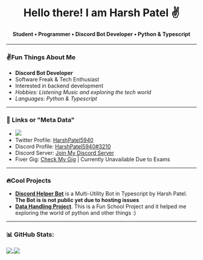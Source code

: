  <h1 align="center"> Hello there! I am Harsh Patel ✌️</h1>
 <h4 align="center">  Student • Programmer • Discord Bot Developer • Python & Typescript </h4>
 
 ---
 
 ### ✌️Fun Things About Me
  - **Discord Bot Developer**
  - Software Freak & Tech Enthusiast
  - Interested in backend development
  - *Hobbies: Listening Music and exploring the tech world*
  - *Languages: Python & Typescript*

--- 
### 🔗 Links or "Meta Data"
- ![](https://komarev.com/ghpvc/?username=HarshPatel5940&label=Github-Profile-Views:&color=green)
- Twitter Profile: [HarshPatel5940](https://twitter.com/intent/follow?screen_name=HarshPatel5940)
- Discord Profile: [HarshPatel5940#3210](https://discord.com/users/448740493468106753) 
- Discord Server: [Join My Discord Server](https://discord.gg/wqJhbrwbMe)
- Fiver Gig: [Check My Gig](https://www.fiverr.com/share/rprG0j) | Currently Unavailable Due to Exams

---
### 🔥Cool Projects

- [**Discord Helper Bot**](https://github.com/HarshPatel5940/discord-helper-bot) is a Multi-Utility Bot in Typescript by Harsh Patel. **The Bot is is not public yet due to hosting issues**
- [**Data Handling Project**](https://github.com/HarshPatel5940/DataHandlingProject). This is a Fun School Project and it helped me exploring the world of python and other things :)
      
---
### 📊 GitHub Stats:

<a href="yes">
  <img align="center" src="https://github-readme-stats.vercel.app/api?username=HarshPatel5940&theme=github_dark&show_icons=true&count_private=true" />
</a>
<a href="again, yes">
  <img align="center" src="https://github-readme-stats.vercel.app/api/top-langs/?username=HarshPatel5940"/>
</a>
